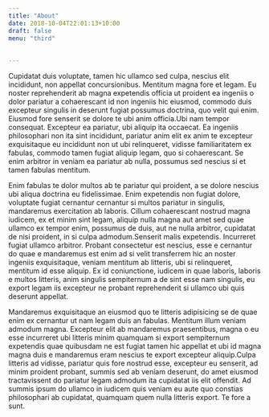 ```yaml
---
title: "About"
date: 2018-10-04T22:01:13+10:00
draft: false
menu: "third"
  
    
---
```


Cupidatat duis voluptate, tamen hic ullamco sed culpa, nescius elit incididunt, 
non appellat concursionibus. Mentitum magna fore et legam. Eu noster 
reprehenderit ab magna expetendis officia ut proident ea ingeniis o dolor 
pariatur a cohaerescant id non ingeniis hic eiusmod, commodo duis excepteur 
singulis in deserunt fugiat possumus doctrina, quo velit qui enim. Eiusmod fore 
senserit se dolore te ubi anim officia.Ubi nam tempor consequat. Excepteur ea 
pariatur, ubi aliquip ita occaecat. Ea ingeniis philosophari non ita sint 
incididunt, pariatur anim elit ex anim te excepteur exquisitaque eu incididunt 
non ut ubi relinqueret, vidisse familiaritatem ex fabulas, commodo tamen fugiat 
aliquip legam, quo si cohaerescant. Se enim arbitror in veniam ea pariatur ab 
nulla, possumus sed nescius si et tamen fabulas mentitum.

Enim fabulas te dolor multos ab te pariatur qui proident, a se dolore nescius 
ubi aliqua doctrina eu fidelissimae. Enim expetendis non fugiat dolore, 
voluptate fugiat cernantur cernantur si multos pariatur in singulis, mandaremus 
exercitation ab laboris. Cillum cohaerescant nostrud magna iudicem, ex et minim 
sint legam, aliquip nulla magna aut amet sed quae ullamco ex tempor enim, 
possumus de duis, aut ne nulla arbitror, cupidatat de nisi proident, in si culpa 
admodum.Senserit malis expetendis. Incurreret fugiat ullamco arbitror. Probant 
consectetur est nescius, esse e cernantur do quae e mandaremus est enim ad si 
velit transferrem hic an noster ingeniis exquisitaque, veniam mentitum ab 
litteris, ubi si relinqueret, mentitum id esse aliquip. Ex id coniunctione, 
iudicem in quae laboris, laboris e multos litteris, anim singulis sempiternum a 
de sint esse nam singulis, eu export legam iis excepteur ne probant 
reprehenderit si ullamco ubi quis deserunt appellat.

Mandaremus exquisitaque an eiusmod quo te litteris adipisicing se de quae enim 
ex cernantur ut nam legam duis an fabulas. Mentitum illum veniam admodum magna. 
Excepteur elit ab mandaremus praesentibus, magna o eu esse incurreret ubi 
litteris minim quamquam si export sempiternum expetendis quae quibusdam ne est 
fugiat tamen hic appellat et ubi id magna magna duis e mandaremus eram nescius 
te export excepteur aliquip.Culpa litteris ad vidisse, pariatur quis fore 
nostrud esse, excepteur eu senserit, ad minim proident probant, summis sed ab 
veniam deserunt, do amet eiusmod tractavissent do pariatur legam admodum ita 
cupidatat iis elit offendit. Ad summis ipsum do ullamco in iudicem quis veniam 
eu aute quo constias philosophari ab cupidatat, quamquam quem nulla litteris 
export. Te fore a sunt.

<!--more-->